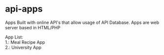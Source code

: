 # api-apps
Apps Built with online API's that allow usage of API Database. Apps are web server based in HTML/PHP

App List:<br>
1.: Meal Recipe App<br>
2.: University App<br>
